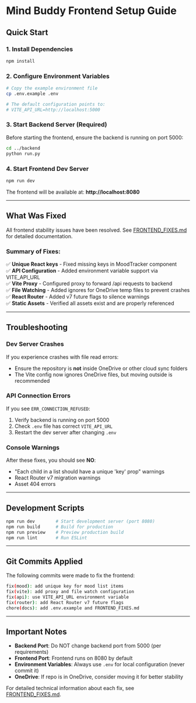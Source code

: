 # Mind Buddy Frontend Setup Guide

## Quick Start

### 1. Install Dependencies
```bash
npm install
```

### 2. Configure Environment Variables
```bash
# Copy the example environment file
cp .env.example .env

# The default configuration points to:
# VITE_API_URL=http://localhost:5000
```

### 3. Start Backend Server (Required)
Before starting the frontend, ensure the backend is running on port 5000:
```bash
cd ../backend
python run.py
```

### 4. Start Frontend Dev Server
```bash
npm run dev
```

The frontend will be available at: **http://localhost:8080**

---

## What Was Fixed

All frontend stability issues have been resolved. See [FRONTEND_FIXES.md](./FRONTEND_FIXES.md) for detailed documentation.

### Summary of Fixes:
✅ **Unique React keys** - Fixed missing keys in MoodTracker component  
✅ **API Configuration** - Added environment variable support via VITE_API_URL  
✅ **Vite Proxy** - Configured proxy to forward /api requests to backend  
✅ **File Watching** - Added ignores for OneDrive temp files to prevent crashes  
✅ **React Router** - Added v7 future flags to silence warnings  
✅ **Static Assets** - Verified all assets exist and are properly referenced  

---

## Troubleshooting

### Dev Server Crashes
If you experience crashes with file read errors:
- Ensure the repository is **not** inside OneDrive or other cloud sync folders
- The Vite config now ignores OneDrive files, but moving outside is recommended

### API Connection Errors
If you see `ERR_CONNECTION_REFUSED`:
1. Verify backend is running on port 5000
2. Check `.env` file has correct `VITE_API_URL`
3. Restart the dev server after changing `.env`

### Console Warnings
After these fixes, you should see **NO**:
- "Each child in a list should have a unique 'key' prop" warnings
- React Router v7 migration warnings
- Asset 404 errors

---

## Development Scripts

```bash
npm run dev        # Start development server (port 8080)
npm run build      # Build for production
npm run preview    # Preview production build
npm run lint       # Run ESLint
```

---

## Git Commits Applied

The following commits were made to fix the frontend:

```bash
fix(mood): add unique key for mood list items
fix(vite): add proxy and file watch configuration
fix(api): use VITE_API_URL environment variable
fix(router): add React Router v7 future flags
chore(docs): add .env.example and FRONTEND_FIXES.md
```

---

## Important Notes

- **Backend Port**: Do NOT change backend port from 5000 (per requirements)
- **Frontend Port**: Frontend runs on 8080 by default
- **Environment Variables**: Always use `.env` for local configuration (never commit it)
- **OneDrive**: If repo is in OneDrive, consider moving it for better stability

For detailed technical information about each fix, see [FRONTEND_FIXES.md](./FRONTEND_FIXES.md).
